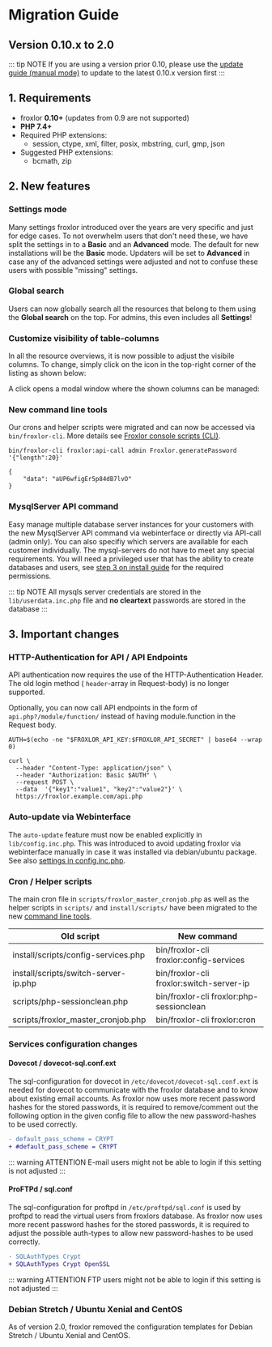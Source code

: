 <script setup>

</script>
# Migration Guide

## Version 0.10.x to 2.0

::: tip NOTE
If you are using a version prior 0.10, please use the [update guide (manual mode)](https://docs.froxlor.org/v0.10/general/update/) to update to the latest 0.10.x version first
:::

## 1. Requirements

* froxlor **0.10+** (updates from 0.9 are not supported)
* **PHP 7.4+**
* Required PHP extensions:
  * session, ctype, xml, filter, posix, mbstring, curl, gmp, json
* Suggested PHP extensions:
  * bcmath, zip

## 2. New features

### Settings mode

Many settings froxlor introduced over the years are very specific and just for edge cases. To not overwhelm users that don't need these, we have split the settings in to a **Basic** and an **Advanced** mode.
The default for new installations will be the **Basic** mode. Updaters will be set to **Advanced** in case any of the advanced settings were adjusted and not to confuse these users with possible "missing" settings.

<UiBrowser :src="('/img/frx_settings_mode.png')" alt="Settings mode: advanced" />

### Global search

Users can now globally search all the resources that belong to them using the **Global search** on the top. For admins, this even includes all **Settings**!

<UiBrowser :src="('/img/frx_global_search.png')" alt="Search everything from everywhere" />

### Customize visibility of table-columns

In all the resource overviews, it is now possible to adjust the visibile columns. To change, simply click on the <i class="fa fa-cog"></i> icon in the top-right corner of the listing as shown below:

<UiBrowser :src="('/img/frx_mig_columns_icon.png')" alt="frx_mig_columns_icon" />

A click opens a modal window where the shown columns can be managed:

<UiBrowser :src="('/img/frx_mig_columns_modal.png')" alt="frx_mig_columns_modal" />

### New command line tools

Our crons and helper scripts were migrated and can now be accessed via `bin/froxlor-cli`. More details see [Froxlor console scripts (CLI)](../admin-guide/cli-scripts).

```shell
bin/froxlor-cli froxlor:api-call admin Froxlor.generatePassword '{"length":20}'

{
    "data": "aUP6wfigEr5p84dB7lvO"
}
```

### MysqlServer API command

Easy manage multiple database server instances for your customers with the new MysqlServer API command via webinterface or directly via API-call (admin only). You can also specifiy which servers are available for each customer individually. The mysql-servers do not have to meet any special requirements. You will need a privileged user that has the ability to create databases and users, see [step 3 on install guide](installation/tarball#_3-create-privileged-database-user) for the required permissions.

<UiBrowser :src="('/img/frx_mysqlserver_add.png')" alt="Add new MySQL server for your customers" />

::: tip NOTE
All mysqls server credentials are stored in the `lib/userdata.inc.php` file and **no cleartext** passwords are stored in the database
:::

## 3. Important changes

### HTTP-Authentication for API / API Endpoints

API authentication now requires the use of the HTTP-Authentication Header. The old login method ( `header`-array in Request-body) is no longer supported.

Optionally, you can now call API endpoints in the form of `api.php?/module/function/` instead of having module.function in the Request body.

```shell
AUTH=$(echo -ne "$FROXLOR_API_KEY:$FROXLOR_API_SECRET" | base64 --wrap 0)

curl \
  --header "Content-Type: application/json" \
  --header "Authorization: Basic $AUTH" \
  --request POST \
  --data  '{"key1":"value1", "key2":"value2"}' \
  https://froxlor.example.com/api.php
```

### Auto-update via Webinterface

The `auto-update` feature must now be enabled explicitly in `lib/config.inc.php`. This was introduced to avoid updating froxlor via webinterface manually in case it was installed via debian/ubuntu package. See also [settings in config.inc.php](../admin-guide/settings/#_3-settings-in-config-inc-php).

### Cron / Helper scripts

The main cron file in `scripts/froxlor_master_cronjob.php` as well as the helper scripts in `scripts/` and `install/scripts/` have been migrated to the new [command line tools](../admin-guide/cli-scripts).

| Old script                           | New command                              |
|--------------------------------------|------------------------------------------|
| install/scripts/config-services.php  | bin/froxlor-cli froxlor:config-services  |
| install/scripts/switch-server-ip.php | bin/froxlor-cli froxlor:switch-server-ip |
| scripts/php-sessionclean.php         | bin/froxlor-cli froxlor:php-sessionclean |
| scripts/froxlor_master_cronjob.php   | bin/froxlor-cli froxlor:cron             |

### Services configuration changes

#### Dovecot / dovecot-sql.conf.ext

The sql-configuration for dovecot in `/etc/dovecot/dovecot-sql.conf.ext` is needed for dovecot to communicate with the froxlor database and to know about existing email accounts. As froxlor now uses more recent password hashes for the stored passwords, it is required to remove/comment out the following option in the given config file to allow the new password-hashes to be used correctly.

```diff
- default_pass_scheme = CRYPT
+ #default_pass_scheme = CRYPT
```

::: warning ATTENTION
E-mail users might not be able to login if this setting is not adjusted
:::

#### ProFTPd / sql.conf

The sql-configuration for proftpd in `/etc/proftpd/sql.conf` is used by proftpd to read the virtual users from froxlors database. As froxlor now uses more recent password hashes for the stored passwords, it is required to adjust the possible auth-types to allow new password-hashes to be used correctly.

```diff
- SQLAuthTypes Crypt
+ SQLAuthTypes Crypt OpenSSL
```

::: warning ATTENTION
FTP users might not be able to login if this setting is not adjusted
:::

### Debian Stretch / Ubuntu Xenial and CentOS

As of version 2.0, froxlor removed the configuration templates for Debian Stretch / Ubuntu Xenial and CentOS.

